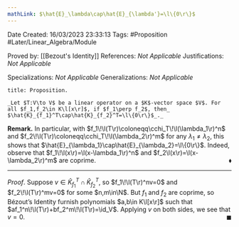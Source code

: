 ```yaml
---
mathLink: $\hat{E}_\lambda\cap\hat{E}_{\lambda'}=\l\{0\r\}$
---
```


<div class="topSpace"></div>

Date Created: 16/03/2023 23:33:13
Tags: #Proposition #Later/Linear_Algebra/Module

Proved by: [[Bezout's Identity]]
References: _Not Applicable_
Justifications: _Not Applicable_

Specializations: _Not Applicable_
Generalizations: _Not Applicable_

``` ad-Proposition
title: Proposition.

_Let $T:V\to V$ be a linear operator on a $K$-vector space $V$. For all $f_1,f_2\in K\l[x\r]$, if $f_1\perp f_2$, then_ $\hat{K}_{f_1}^T\cap\hat{K}_{f_2}^T=\l\{0\r\}$_._

```

**Remark.** In particular, with $f_1\!\l(T\r)\coloneqq\cchi_T\!\l(\lambda_1\r)^n$ and $f_2\!\l(T\r)\coloneqq\cchi_T\!\l(\lambda_2\r)^m$ for any $\lambda_1\neq\lambda_2$, this shows that $\hat{E}_{\lambda_1}\cap\hat{E}_{\lambda_2}=\l\{0\r\}$. Indeed, observe that $f_1\!\l(x\r)=\l(x-\lambda_1\r)^n$ and $f_2\l(x\r)=\l(x-\lambda_2\r)^m$ are coprime.<span style="float:right;">$\blacklozenge$</span>

---

_Proof_. Suppose $v\in\hat{K}_{f_1}^T\cap\hat{K}_{f_2}^T$, so $f_1\!\l(T\r)^nv=0$ and $f_2\!\l(T\r)^mv=0$ for some $n,m\in\N$. But $f_1$ and $f_2$ are coprime, so Bézout$\textrm{'}$s Identity furnish polynomials $a,b\in K\l[x\r]$ such that $af_1^n\!\l(T\r)+bf_2^m\!\l(T\r)=\id_V$. Applying $v$ on both sides, we see that $v=0$.<span style="float:right;">$\blacksquare$</span>

